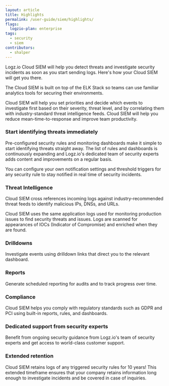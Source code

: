```yaml
---
layout: article
title: Highlights
permalink: /user-guide/siem/highlights/
flags:
  logzio-plan: enterprise
tags:
  - security
  - siem
contributors:
  - shalper
---
```


Logz.io Cloud SIEM will help you detect threats and investigate security incidents as soon as you start sending logs.
Here's how your Cloud SIEM will get you there.

The Cloud SIEM is built on top of the ELK Stack so teams can use familiar analytics tools for securing their environments.

Cloud SIEM will help you set priorities and decide which events to investigate first based on their severity, threat level, and by correlating them with industry-standard threat intelligence feeds. Cloud SIEM will help you reduce mean-time-to-response and improve team productivity.


### Start identifying threats immediately

Pre-configured security rules and monitoring dashboards make it simple to start identifying threats straight away.
The list of rules and dashboards is continuously expanding and Logz.io's dedicated team of security experts adds content and improvements on a regular basis.

You can configure your own notification settings and threshold triggers for any security rule to stay notified in real time of security incidents.

### Threat Intelligence

Cloud SIEM cross references incoming logs against industry-recommended threat feeds to identify malicious IPs, DNSs, and URLs.

Cloud SIEM uses the same application logs used for monitoring production issues to find security threats and issues.
Logs are scanned for appearances of IOCs (Indicator of Compromise) and enriched when they are found.


### Drilldowns

Investigate events using drilldown links that direct you to the relevant dashboard.


### Reports

Generate scheduled reporting for audits and to track progress over time.

### Compliance

Cloud SIEM helps you comply with regulatory standards such as GDPR and PCI using built-in reports, rules, and dashboards.


### Dedicated support from security experts

Benefit from ongoing security guidance from Logz.io's team of security experts and get access to world-class customer support.

### Extended retention

Cloud SIEM retains logs of any triggered security rules for 10 years! This extended timeframe ensures that your company retains information long enough to investigate incidents and be covered in case of inquiries.
